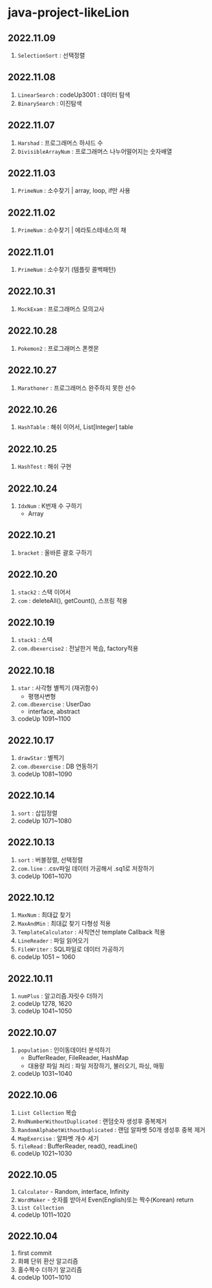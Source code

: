 # java-project-likeLion

## 2022.11.09
1. `SelectionSort` : 선택정렬

## 2022.11.08
1. `LinearSearch` : codeUp3001 : 데이터 탐색
2. `BinarySearch` : 이진탐색

## 2022.11.07
1. `Harshad` : 프로그래머스 하샤드 수
2. `DivisibleArrayNum` : 프로그래머스 나누어떨어지는 숫자배열

## 2022.11.03
1. `PrimeNum` : 소수찾기 | array, loop, if만 사용

## 2022.11.02
1. `PrimeNum` : 소수찾기 | 에라토스테네스의 채

## 2022.11.01
1. `PrimeNum` : 소수찾기 (템플릿 콜백패턴)

## 2022.10.31
1. `MockExam` : 프로그래머스 모의고사

## 2022.10.28
1. `Pokemon2` : 프로그래머스 폰켓몬

## 2022.10.27
1. `Marathoner` : 프로그래머스 완주하지 못한 선수

## 2022.10.26
1. `HashTable` : 해쉬 이어서, List[Integer] table

## 2022.10.25
1. `HashTest` : 해쉬 구현

## 2022.10.24
1. `IdxNum` : K번재 수 구하기
   - Array

## 2022.10.21
1. `bracket` : 올바른 괄호 구하기

## 2022.10.20
1. `stack2` : 스택 이어서
2. `com` : deleteAll(), getCount(), 스프링 적용

## 2022.10.19
1. `stack1` : 스택
2. `com.dbexercise2` : 전날한거 복습, factory적용

## 2022.10.18
1. `star` : 사각형 별찍기 (재귀함수)
   - 평행사변형
2. `com.dbexercise` : UserDao
   - interface, abstract
3. codeUp 1091~1100

## 2022.10.17
1. `drawStar` : 별찍기
2. `com.dbexercise` : DB 연동하기
3. codeUp 1081~1090

## 2022.10.14
1. `sort` : 삽입정렬
2. codeUp 1071~1080

## 2022.10.13
1. `sort` : 버블정렬, 선택정렬
2. `com.line` : .csv파일 데이터 가공해서 .sq1로 저장하기
3. codeUp 1061~1070

## 2022.10.12
1. `MaxNum` : 최대값 찾기
2. `MaxAndMin` : 최대값 찾기 다형성 적용
3. `TemplateCalculator` : 사칙연산 template Callback 적용
4. `LineReader` : 파일 읽어오기
5. `FileWriter` : SQL파일로 데이터 가공하기
6. codeUp 1051 ~ 1060

## 2022.10.11
1. `numPlus` : 알고리즘.자릿수 더하기 
2. codeUp 1278, 1620
3. codeUp 1041~1050

## 2022.10.07
1. `population` : 인이동데이터 분석하기
   - BufferReader, FileReader, HashMap
   - 대용량 파일 처리 : 파일 저장하기, 불러오기, 파싱, 매핑
2. codeUp 1031~1040

## 2022.10.06
1. `List Collection` 복습
2. `RndNumberWithoutDuplicated` : 랜덤숫자 생성후 중복제거
3. `RandomAlphabetWithoutDuplicated` : 랜덤 알파벳 50개 생성후 중복 제거
4. `MapExercise` : 알파벳 개수 세기
5. `fileRead` : BufferReader, read(), readLine()
6. codeUp 1021~1030

## 2022.10.05
1. `Calculator` - Random, interface, Infinity
2. `WordMaker` - 숫자를 받아서 Even(English)또는 짝수(Korean) return
3. `List Collection`
4. codeUp 1011~1020

## 2022.10.04
1. first commit
2. 화폐 단위 환산 알고리즘
3. 홀수짝수 더하기 알고리즘 
4. codeUp 1001~1010
